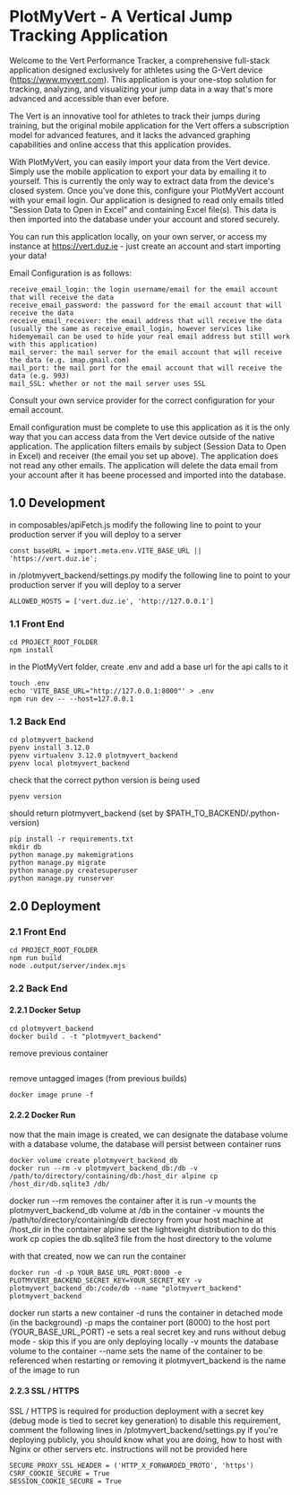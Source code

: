 # PlotMyVert - A Vertical Jump Tracking Application

Welcome to the Vert Performance Tracker, a comprehensive full-stack application designed exclusively for athletes using the G-Vert device (https://www.myvert.com). This application is your one-stop solution for tracking, analyzing, and visualizing your jump data in a way that's more advanced and accessible than ever before.

The Vert is an innovative tool for athletes to track their jumps during training, but the original mobile application for the Vert offers a subscription model for advanced features, and it lacks the advanced graphing capabilities and online access that this application provides.

With PlotMyVert, you can easily import your data from the Vert device. Simply use the mobile application to export your data by emailing it to yourself. This is currently the only way to extract data from the device's closed system. Once you've done this, configure your PlotMyVert account with your email login. Our application is designed to read only emails titled "Session Data to Open in Excel" and containing Excel file(s). This data is then imported into the database under your account and stored securely.

You can run this application locally, on your own server, or access my instance at https://vert.duz.ie - just create an account and start importing your data!

Email Configuration is as follows:

```
receive_email_login: the login username/email for the email account that will receive the data
receive_email_password: the password for the email account that will receive the data
receive_email_receiver: the email address that will receive the data (usually the same as receive_email_login, however services like hidemyemail can be used to hide your real email address but still work with this application)
mail_server: the mail server for the email account that will receive the data (e.g. imap.gmail.com)
mail_port: the mail port for the email account that will receive the data (e.g. 993)
mail_SSL: whether or not the mail server uses SSL
```

Consult your own service provider for the correct configuration for your email account.

Email configuration must be complete to use this application as it is the only way that you can access data from the Vert device outside of the native application. The application filters emails by subject (Session Data to Open in Excel) and receiver (the email you set up above). The application does not read any other emails. The application will delete the data email from your account after it has beene processed and imported into the database.

## 1.0 Development

in composables/apiFetch.js modify the following line to point to your production server if you will deploy to a server

```
const baseURL = import.meta.env.VITE_BASE_URL || 'https://vert.duz.ie';
```

in /plotmyvert_backend/settings.py modify the following line to point to your production server if you will deploy to a server

```
ALLOWED_HOSTS = ['vert.duz.ie', 'http://127.0.0.1']
```

### 1.1 Front End

```
cd PROJECT_ROOT_FOLDER
npm install
```

in the PlotMyVert folder, create .env and add a base url for the api calls to it

```
touch .env
echo 'VITE_BASE_URL="http://127.0.0.1:8000"' > .env
npm run dev -- --host=127.0.0.1
```

### 1.2 Back End

```
cd plotmyvert_backend
pyenv install 3.12.0
pyenv virtualenv 3.12.0 plotmyvert_backend
pyenv local plotmyvert_backend
```

check that the correct python version is being used

```
pyenv version
```

should return plotmyvert_backend (set by $PATH_TO_BACKEND/.python-version)

```
pip install -r requirements.txt
mkdir db
python manage.py makemigrations
python manage.py migrate
python manage.py createsuperuser
python manage.py runserver
```

## 2.0 Deployment

### 2.1 Front End

```
cd PROJECT_ROOT_FOLDER
npm run build
node .output/server/index.mjs
```

### 2.2 Back End

#### 2.2.1 Docker Setup

```
cd plotmyvert_backend
docker build . -t "plotmyvert_backend"
```

remove previous container

```docker rm "plotmyvert_backend" -f

```

remove untagged images (from previous builds)

```
docker image prune -f
```

#### 2.2.2 Docker Run

now that the main image is created, we can designate the database volume
with a database volume, the database will persist between container runs

```
docker volume create plotmyvert_backend_db
docker run --rm -v plotmyvert_backend_db:/db -v /path/to/directory/containing/db:/host_dir alpine cp /host_dir/db.sqlite3 /db/
```

docker run --rm removes the container after it is run
-v mounts the plotmyvert_backend_db volume at /db in the container
-v mounts the /path/to/directory/containing/db directory from your host machine at /host_dir in the container
alpine set the lightweight distribution to do this work
cp copies the db.sqlite3 file from the host directory to the volume

with that created, now we can run the container

```
docker run -d -p YOUR_BASE_URL_PORT:8000 -e PLOTMYVERT_BACKEND_SECRET_KEY=YOUR_SECRET_KEY -v plotmyvert_backend_db:/code/db --name "plotmyvert_backend" plotmyvert_backend
```

docker run starts a new container
-d runs the container in detached mode (in the background)
-p maps the container port (8000) to the host port (YOUR_BASE_URL_PORT)
-e sets a real secret key and runs without debug mode - skip this if you are only deploying locally
-v mounts the database volume to the container
--name sets the name of the container to be referenced when restarting or removing it
plotmyvert_backend is the name of the image to run

#### 2.2.3 SSL / HTTPS

SSL / HTTPS is required for production deployment with a secret key (debug mode is tied to secret key generation)
to disable this requirement, comment the following lines in /plotmyvert_backend/settings.py
if you're deploying publicly, you should know what you are doing, how to host with Nginx or other servers etc. instructions will not be provided here

```
SECURE_PROXY_SSL_HEADER = ('HTTP_X_FORWARDED_PROTO', 'https')
CSRF_COOKIE_SECURE = True
SESSION_COOKIE_SECURE = True
```

